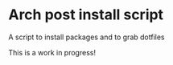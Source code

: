 # Arch post install script

A script to install packages and to grab dotfiles

This is a work in progress!
